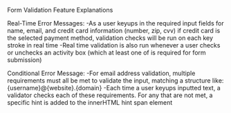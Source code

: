 Form Validation Feature Explanations

Real-Time Error Messages:
-As a user keyups in the required input fields for name, email, and credit card information (number, zip, cvv) if credit card is the selected payment method, validation checks will be run on each key stroke in real time
-Real time validation is also run whenever a user checks or unchecks an activity box (which at least one of is required for form submission)

Conditional Error Message:
-For email address validation, multiple requirements must all be met to validate the input, matching a structure like:
    {username}@{website}.{domain}
-Each time a user keyups inputted text, a validator checks each of these requirements. For any that are not met, a specific hint is added to the innerHTML hint span element

